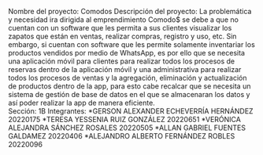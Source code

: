 Nombre del proyecto: Comodos
Descripción del proyecto: La problemática y necesidad ira dirigida al emprendimiento Comodo$ se debe a que no cuentan con un software que les permita a sus clientes visualizar los zapatos que están en ventas, realizar compras, registro y uso, etc. Sin embargo, si cuentan con software que les permite solamente inventariar los productos vendidos por medio de WhatsApp, 
es por ello que se necesita una aplicación móvil para clientes para realizar todos los procesos de reservas dentro de la aplicación móvil y una administrativa para realizar todos los procesos de ventas y la agregación, eliminación y actualización de productos dentro de la app, para esto cabe recalcar que se necesita un sistema de gestión de base de datos en el que se almacenaran los datos y así poder 
realizar la app de manera eficiente.   
Sección: 1B
Integrantes:
*GERSON ALEXANDER ECHEVERRÍA HERNÁNDEZ 20220175
*TERESA YESSENIA RUIZ GONZÁLEZ 20220651
*VERÓNICA ALEJANDRA SÁNCHEZ ROSALES 20220505
*ALLAN GABRIEL FUENTES GALDAMEZ 20220406
*ALEJANDRO ALBERTO FERNÁNDEZ ROBLES 20220096
